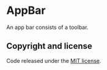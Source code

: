 # AppBar

An app bar consists of a toolbar.

## Copyright and license

Code released under the [MIT license](https://opensource.org/licenses/MIT).
